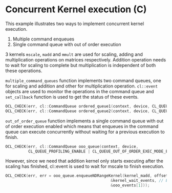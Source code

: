 Concurrent Kernel execution (C)
================================

This example illustrates two ways to implement concurrent kernel execution.
1. Multiple command enqueues
2. Single command queue with out of order execution

3 kernels `mscale`, `madd` and `mmult` are used for scaling, adding and multiplication operations on matrices respectively. Addition operation needs to wait for scaling to complete but multiplication is independent of both these operations.

`multiple_command_queues` function implements two command queues, one for scaling and addition and other for multiplication operation. `cl::event` objects are used to monitor the operations in the command queue and `set_callback` function is used to get the status of these events.
```c++
OCL_CHECK(err, cl::CommandQueue ordered_queue1(context, device, CL_QUEUE_PROFILING_ENABLE, &err));
OCL_CHECK(err, cl::CommandQueue ordered_queue2(context, device, CL_QUEUE_PROFILING_ENABLE, &err));
```  


`out_of_order_queue` function implements a single command queue with out of order execution enabled which means that enqueues in the command queue can execute concurrently without waiting for a previous execution to finish.

```c++
OCL_CHECK(err, cl::CommandQueue ooo_queue(context, device,
          CL_QUEUE_PROFILING_ENABLE | CL_QUEUE_OUT_OF_ORDER_EXEC_MODE_ENABLE, &err));
```          
However, since we need that addition kernel only starts executing after the scaling has finished, cl::event is used to wait for mscale to finish execution.
```c++
OCL_CHECK(err, err = ooo_queue.enqueueNDRangeKernel(kernel_madd, offset, global, local,
                                              &kernel_wait_events, // Event from previous call
                                              &ooo_events[1]));
```                                   

